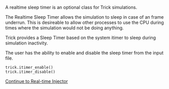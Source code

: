 
A realtime sleep timer is an optional class for Trick simulations.

The Realtime Sleep Timer allows the simulation to sleep in case of an frame underrun.
This is desireable to allow other processes to use the CPU during times where the
simulation would not be doing anything.

Trick provides a Sleep Timer based on the system itimer to sleep during
simulation inactivity.

The user has the ability to enable and disable the sleep timer from the input file.

```
trick.itimer_enable()
trick.itimer_disable()
```

[Continue to Real-time Injector](Realtime-Injector)
